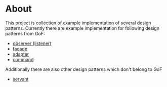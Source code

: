 # About

This project is collection of example implementation of several design patterns.
Currently there are example implementation for following design patterns from GoF:

- [observer (listener)](dpobserver/README.md)
- [facade](dpfacade/README.md)
- [adapter](dpadapter/README.md)
- [command](dpcommand/README.md)

Additionally there are also other design patterns which don't belong to GoF

- [servant](dpservant/README.md)
